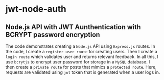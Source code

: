 # jwt-node-auth

## Node.js API with JWT Aunthentication with BCRYPT password encryption

The code demonstrates creating a `Node.js` API using `Express.js` routes.
In the code, I create a `register user route` for creating users.
Then I create a `login route` which validates user and returns relevant feedback.
In all this, I use `bcrytjs` to encrypt user password for storage in a `MySQL` database.
I then create a `private route` for posts that mimics a `protected route`. Here, requests are validated using `jwt` token that is generated when a user logs in.
